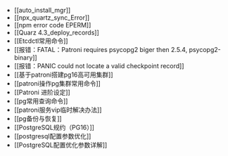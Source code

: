 - [[auto_install_mgr]]
- [[npx_quartz_sync_Error]]
- [[npm error code EPERM]]
- [[Quarz 4.3_deploy_records]]
- [[Etcdctl常用命令]]
- [[报错：FATAL：Patroni requires psycopg2 biger then 2.5.4, psycopg2-binary]]
- [[报错：PANIC  could not locate a valid checkpoint record]]
- [[基于patroni搭建pg16高可用集群]]
- [[patroni操作pg集群常用命令]]
- [[Patroni 进阶设定]]
- [[pg常用查询命令]]
- [[patroni服务vip临时解决办法]]
- [[pg备份与恢复]]
- [[PostgreSQL规约（PG16）]]
- [[postgresql配置参数优化]]
- [[PostgreSQL配置优化参数详解]]
